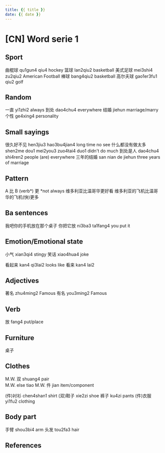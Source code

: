 ```yaml
---
title: {{ title }}
date: {{ date }}
---
```


# [CN] Word serie 1

## Sport
曲棍球 qu1gun4 qiu4 hockey
篮球 lan2qiu2 basketball
美式足球 mei3shi4 zu2qiu2 American Football
棒球 bang4qiu2 basketball
高尔夫球 gao1er3fu1 qiu2 golf

## Random
一直 yi1zhi2 always
到处 dao4chu4 everywhere
结婚 jiehun marriage/marry
个性 ge4xing4 personality

## Small sayings
很久好不见 hen3jiu3 hao3bu4jian4 long time no see
什么都没有做太多 shen2me dou1 mei2you3 zuo4tai4 duo1 didn't do much
到处是人 dao4chu4 shi4ren2 people (are) everywhere
三年的结婚 san nian de jiehun three years of marriage

## Pattern
A 比 B (verb*) 更 *not always
维多利亚比温哥华更好看
维多利亚的飞机比温哥华的飞机(快)更多

## Ba sentences 
我吧你的手机放在那个桌子
你把它放 ni3ba3 ta1fang4 you put it

## Emotion/Emotional state
小气 xian3qi4 stingy
笑话 xiao4hua4 joke 

看起来 kan4 qi3lai2 looks like
看来 kan4 lai2

## Adjectives 
著名 zhu4ming2 Famous
有名 you3ming2 Famous

## Verb
放 fang4 put/place

## Furniture
桌子

## Clothes
M.W. 双 shuang4 pair   
M.W. else tiao
M.W. 件 jian item/component

(件)衬衫 chen4shan1 shirt
(双)鞋子 xie2zi shoe
裤子 ku4zi pants
(件)衣服 yi1fu2 clothing 

## Body part

手臂 shou3bi4 arm
头发 tou2fa3 hair

## References


